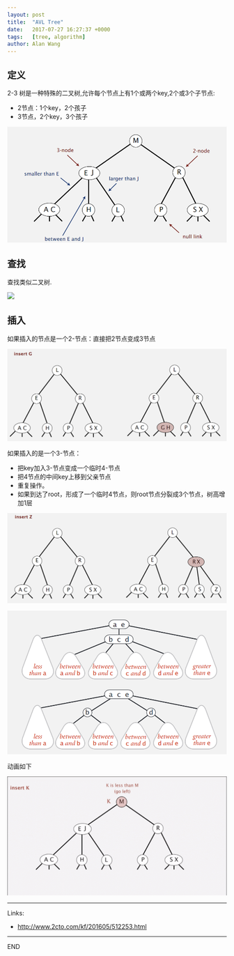 ```yaml
---
layout: post
title:  "AVL Tree"
date:   2017-07-27 16:27:37 +0000
tags:   [tree, algorithm]
author: Alan Wang
---
```

## 定义
2-3 树是一种特殊的二叉树,允许每个节点上有1个或两个key,2个或3个子节点:
- 2节点：1个key，2个孩子
- 3节点，2个key，3个孩子

![](/assets/images/2017-07-27-2-3-tree/23tree.png)

## 查找
查找类似二叉树.

![](/assets/images/2017-07-27-2-3-tree/search.png)

## 插入
如果插入的节点是一个2-节点：直接把2节点变成3节点

![](/assets/images/2017-07-27-2-3-tree/insert1.png)

如果插入的是一个3-节点：
- 把key加入3-节点变成一个临时4-节点
- 把4节点的中间key上移到父亲节点
- 重复操作。
- 如果到达了root，形成了一个临时4节点，则root节点分裂成3个节点，树高增加1层


![](/assets/images/2017-07-27-2-3-tree/insert2.png)

![](/assets/images/2017-07-27-2-3-tree/insert2-1.png)

动画如下

![](/assets/images/2017-07-27-2-3-tree/insert2.gif)

---
Links:
- http://www.2cto.com/kf/201605/512253.html

---
END
